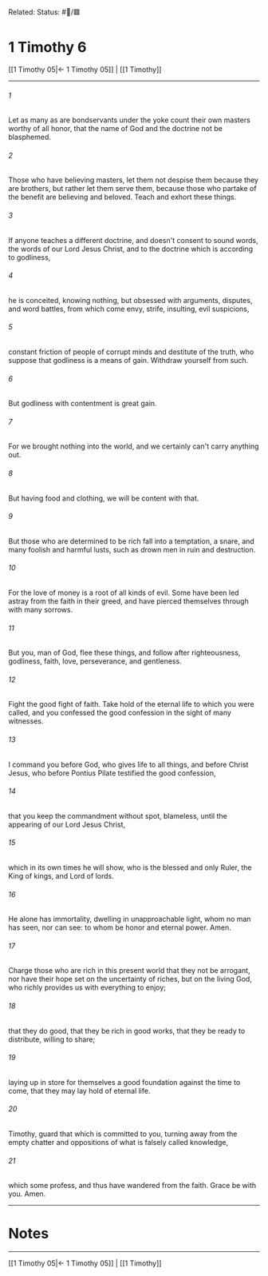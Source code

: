 Related:
Status: #📖/🟥
# 1 Timothy 6

[[1 Timothy 05|← 1 Timothy 05]] | [[1 Timothy]]
***



###### 1 
Let as many as are bondservants under the yoke count their own masters worthy of all honor, that the name of God and the doctrine not be blasphemed. 

###### 2 
Those who have believing masters, let them not despise them because they are brothers, but rather let them serve them, because those who partake of the benefit are believing and beloved. Teach and exhort these things. 

###### 3 
If anyone teaches a different doctrine, and doesn't consent to sound words, the words of our Lord Jesus Christ, and to the doctrine which is according to godliness, 

###### 4 
he is conceited, knowing nothing, but obsessed with arguments, disputes, and word battles, from which come envy, strife, insulting, evil suspicions, 

###### 5 
constant friction of people of corrupt minds and destitute of the truth, who suppose that godliness is a means of gain. Withdraw yourself from such. 

###### 6 
But godliness with contentment is great gain. 

###### 7 
For we brought nothing into the world, and we certainly can't carry anything out. 

###### 8 
But having food and clothing, we will be content with that. 

###### 9 
But those who are determined to be rich fall into a temptation, a snare, and many foolish and harmful lusts, such as drown men in ruin and destruction. 

###### 10 
For the love of money is a root of all kinds of evil. Some have been led astray from the faith in their greed, and have pierced themselves through with many sorrows. 

###### 11 
But you, man of God, flee these things, and follow after righteousness, godliness, faith, love, perseverance, and gentleness. 

###### 12 
Fight the good fight of faith. Take hold of the eternal life to which you were called, and you confessed the good confession in the sight of many witnesses. 

###### 13 
I command you before God, who gives life to all things, and before Christ Jesus, who before Pontius Pilate testified the good confession, 

###### 14 
that you keep the commandment without spot, blameless, until the appearing of our Lord Jesus Christ, 

###### 15 
which in its own times he will show, who is the blessed and only Ruler, the King of kings, and Lord of lords. 

###### 16 
He alone has immortality, dwelling in unapproachable light, whom no man has seen, nor can see: to whom be honor and eternal power. Amen. 

###### 17 
Charge those who are rich in this present world that they not be arrogant, nor have their hope set on the uncertainty of riches, but on the living God, who richly provides us with everything to enjoy; 

###### 18 
that they do good, that they be rich in good works, that they be ready to distribute, willing to share; 

###### 19 
laying up in store for themselves a good foundation against the time to come, that they may lay hold of eternal life. 

###### 20 
Timothy, guard that which is committed to you, turning away from the empty chatter and oppositions of what is falsely called knowledge, 

###### 21 
which some profess, and thus have wandered from the faith. Grace be with you. Amen.

---
# Notes


***
[[1 Timothy 05|← 1 Timothy 05]] | [[1 Timothy]]
